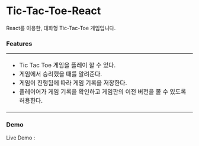 # Tic-Tac-Toe-React

React를 이용한, 대화형 Tic-Tac-Toe 게임입니다.  
### Features   
<table>
<tr>
<td>

- Tic Tac Toe 게임을 플레이 할 수 있다.  
- 게임에서 승리했을 때를 알려준다.
- 게임이 진행됨에 따라 게임 기록을 저장한다.
- 플레이어가 게임 기록을 확인하고 게임판의 이전 버전을 볼 수 있도록 허용한다.  
</td>
</tr>
</table>  

### Demo
Live Demo : 
